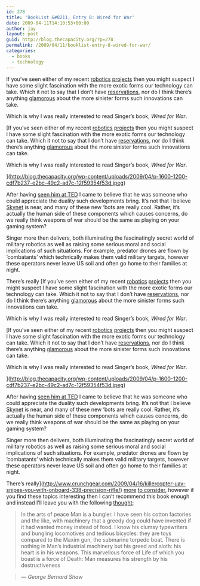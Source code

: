 ```yaml
---
id: 278
title: 'BookList &#8211; Entry 8: Wired for War'
date: 2009-04-11T14:10:53+00:00
author: jay
layout: post
guid: http://blog.thecapacity.org/?p=278
permalink: /2009/04/11/booklist-entry-8-wired-for-war/
categories:
  - books
  - technology
---
```

If you&#8217;ve seen either of my recent [robotics](http://blog.thecapacity.org/2009/03/26/greetings-officefighter/) [projects](http://blog.thecapacity.org/2009/01/13/wiimote-controlled-coil-gun/) then you might suspect I have some slight fascination with the more exotic forms our technology can take. Which it not to say that I don&#8217;t have [reservations](http://www.rubyinside.com/skynet-ruby-implementation-of-mapreduce-685.html), nor do I think there&#8217;s anything [glamorous](http://www.crunchgear.com/2009/05/20/nice-stems-gundam/) about the more sinister forms such innovations can take.

Which is why I was really interested to read Singer&#8217;s book, _Wired for War_.

[If you&#8217;ve seen either of my recent [robotics](http://blog.thecapacity.org/2009/03/26/greetings-officefighter/) [projects](http://blog.thecapacity.org/2009/01/13/wiimote-controlled-coil-gun/) then you might suspect I have some slight fascination with the more exotic forms our technology can take. Which it not to say that I don&#8217;t have [reservations](http://www.rubyinside.com/skynet-ruby-implementation-of-mapreduce-685.html), nor do I think there&#8217;s anything [glamorous](http://www.crunchgear.com/2009/05/20/nice-stems-gundam/) about the more sinister forms such innovations can take.

Which is why I was really interested to read Singer&#8217;s book, _Wired for War_.

](http://blog.thecapacity.org/wp-content/uploads/2009/04/p-1600-1200-cdf7b237-e2bc-49c2-ad7c-12f59354f53d.jpeg) 

After having [seen him at TED](http://www.ted.com/index.php/talks/pw_singer_on_robots_of_war.html) I came to believe that he was someone who could appreciate the duality such developments bring. It&#8217;s not that I believe [Skynet](http://twitter.com/SkynetResearch) is near, and many of these new &#8216;bots are really cool. Rather, it&#8217;s actually the human side of these components which causes concerns, do we really think weapons of war should be the same as playing on your gaming system?

Singer more then delivers, both illuminating the fascinatingly secret world of military robotics as well as raising some serious moral and social implications of such situations. For example, predator drones are flown by &#8216;combatants&#8217; which technically makes them valid military targets, however these operators never leave US soil and often go home to their families at night.

There&#8217;s really [If you&#8217;ve seen either of my recent [robotics](http://blog.thecapacity.org/2009/03/26/greetings-officefighter/) [projects](http://blog.thecapacity.org/2009/01/13/wiimote-controlled-coil-gun/) then you might suspect I have some slight fascination with the more exotic forms our technology can take. Which it not to say that I don&#8217;t have [reservations](http://www.rubyinside.com/skynet-ruby-implementation-of-mapreduce-685.html), nor do I think there&#8217;s anything [glamorous](http://www.crunchgear.com/2009/05/20/nice-stems-gundam/) about the more sinister forms such innovations can take.

Which is why I was really interested to read Singer&#8217;s book, _Wired for War_.

[If you&#8217;ve seen either of my recent [robotics](http://blog.thecapacity.org/2009/03/26/greetings-officefighter/) [projects](http://blog.thecapacity.org/2009/01/13/wiimote-controlled-coil-gun/) then you might suspect I have some slight fascination with the more exotic forms our technology can take. Which it not to say that I don&#8217;t have [reservations](http://www.rubyinside.com/skynet-ruby-implementation-of-mapreduce-685.html), nor do I think there&#8217;s anything [glamorous](http://www.crunchgear.com/2009/05/20/nice-stems-gundam/) about the more sinister forms such innovations can take.

Which is why I was really interested to read Singer&#8217;s book, _Wired for War_.

](http://blog.thecapacity.org/wp-content/uploads/2009/04/p-1600-1200-cdf7b237-e2bc-49c2-ad7c-12f59354f53d.jpeg) 

After having [seen him at TED](http://www.ted.com/index.php/talks/pw_singer_on_robots_of_war.html) I came to believe that he was someone who could appreciate the duality such developments bring. It&#8217;s not that I believe [Skynet](http://twitter.com/SkynetResearch) is near, and many of these new &#8216;bots are really cool. Rather, it&#8217;s actually the human side of these components which causes concerns, do we really think weapons of war should be the same as playing on your gaming system?

Singer more then delivers, both illuminating the fascinatingly secret world of military robotics as well as raising some serious moral and social implications of such situations. For example, predator drones are flown by &#8216;combatants&#8217; which technically makes them valid military targets, however these operators never leave US soil and often go home to their families at night.

There&#8217;s really](http://www.crunchgear.com/2009/04/16/killercopter-uav-snipes-you-with-onboard-338-precision-rifle/) [more](http://www.engadget.com/2009/04/20/apples-ipod-touch-tackling-networked-warfare-for-us-military/) [to consider](http://www.newsweek.com/id/194623), however if you find these topics interesting then I can&#8217;t recommend this book enough and instead I&#8217;ll leave you with the following [thought;](http://www.knowprose.com/node/12260)

> In the arts of peace Man is a bungler. I have seen his cotton factories and the like, with machinery that a greedy dog could have invented if it had wanted money instead of food. I know his clumsy typewriters and bungling locomotives and tedious bicycles: they are toys compared to the Maxim gun, the submarine torpedo boat. There is nothing in Man&#8217;s industrial machinery but his greed and sloth: his heart is in his weapons. This marvellous force of Life of which you boast is a force of Death: Man measures his strength by his destructiveness
  
> <cite>&#8212; George Bernard Shaw </cite>